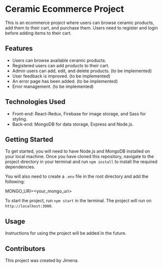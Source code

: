 # Ceramic Ecommerce Project

This is an ecommerce project where users can browse ceramic products, add them to their cart, and purchase them. Users need to register and login before adding items to their cart.

## Features

- Users can browse available ceramic products.
- Registered users can add products to their cart.
- Admin users can add, edit, and delete products. (to be implemented)
- User feedback is improved. (to be implemented)
- An error page has been added. (to be implemented)
- Error management. (to be implemented)

## Technologies Used

- Front-end: React-Redux, Firebase for image storage, and Sass for styling.
- Back-end: MongoDB for data storage, Express and Node.js.

## Getting Started

To get started, you will need to have Node.js and MongoDB installed on your local machine. Once you have cloned this repository, navigate to the project directory in your terminal and run `npm install` to install the required dependencies.

You will also need to create a `.env` file in the root directory and add the following:

MONGO_URI=<your_mongo_uri>

To start the project, run `npm start` in the terminal. The project will run on `http://localhost:3000`.

## Usage

Instructions for using the project will be added in the future.

## Contributors

This project was created by Jimena.
